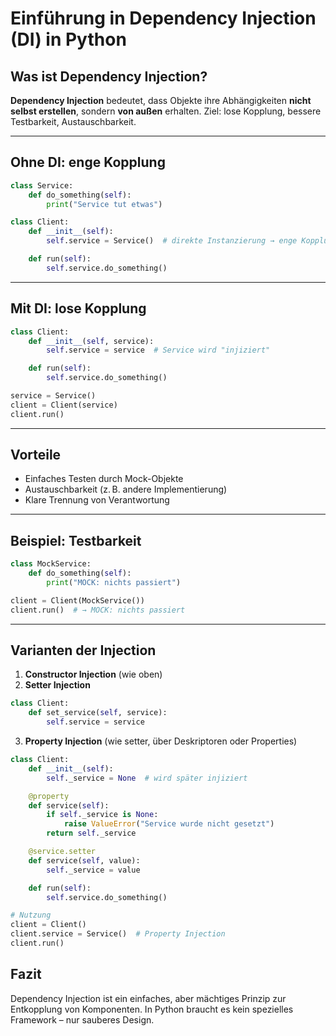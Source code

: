 # Einführung in Dependency Injection (DI) in Python

## Was ist Dependency Injection?

**Dependency Injection** bedeutet, dass Objekte ihre Abhängigkeiten **nicht selbst erstellen**, sondern **von außen** erhalten. Ziel: lose Kopplung, bessere Testbarkeit, Austauschbarkeit.

---

## Ohne DI: enge Kopplung

```python
class Service:
    def do_something(self):
        print("Service tut etwas")

class Client:
    def __init__(self):
        self.service = Service()  # direkte Instanzierung → enge Kopplung

    def run(self):
        self.service.do_something()
```

---

## Mit DI: lose Kopplung

```python
class Client:
    def __init__(self, service):
        self.service = service  # Service wird "injiziert"

    def run(self):
        self.service.do_something()

service = Service()
client = Client(service)
client.run()
```

---

## Vorteile

- Einfaches Testen durch Mock-Objekte
- Austauschbarkeit (z. B. andere Implementierung)
- Klare Trennung von Verantwortung

---

## Beispiel: Testbarkeit

```python
class MockService:
    def do_something(self):
        print("MOCK: nichts passiert")

client = Client(MockService())
client.run()  # → MOCK: nichts passiert
```

---

## Varianten der Injection

1. **Constructor Injection** (wie oben)
2. **Setter Injection**

```python
class Client:
    def set_service(self, service):
        self.service = service
```

3. **Property Injection** (wie setter, über Deskriptoren oder Properties)

```python
class Client:
    def __init__(self):
        self._service = None  # wird später injiziert

    @property
    def service(self):
        if self._service is None:
            raise ValueError("Service wurde nicht gesetzt")
        return self._service

    @service.setter
    def service(self, value):
        self._service = value

    def run(self):
        self.service.do_something()

# Nutzung
client = Client()
client.service = Service()  # Property Injection
client.run()
```

## Fazit

Dependency Injection ist ein einfaches, aber mächtiges Prinzip zur Entkopplung von Komponenten. In Python braucht es kein spezielles Framework – nur sauberes Design.
